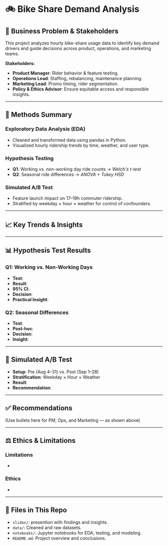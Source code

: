 # 🚲 Bike Share Demand Analysis

## 🧩 Business Problem & Stakeholders

This project analyzes hourly bike-share usage data to identify key demand drivers and guide decisions across product, operations, and marketing teams.

**Stakeholders:**
- **Product Manager**: Rider behavior & feature testing.
- **Operations Lead**: Staffing, rebalancing, maintenance planning.
- **Marketing Lead**: Promo timing, rider segmentation.
- **Policy & Ethics Advisor**: Ensure equitable access and responsible insights.

---

## 🔬 Methods Summary

### Exploratory Data Analysis (EDA)
- Cleaned and transformed data using pandas in Python.
- Visualized hourly ridership trends by time, weather, and user type.

### Hypothesis Testing
- **Q1**: Working vs. non-working day ride counts → *Welch's t-test*
- **Q2**: Seasonal ride differences → *ANOVA + Tukey HSD*

### Simulated A/B Test
- Feature launch impact on 17–19h commuter ridership.
- Stratified by weekday × hour × weather for control of confounders.

---

## 📈 Key Trends & Insights


---

## 📊 Hypothesis Test Results

### Q1: Working vs. Non-Working Days
- **Test**:   
- **Result**: 
- **95% CI**:  
- **Decision**:  
- **Practical Insight**: 

### Q2: Seasonal Differences
- **Test**: 
- **Post-hoc**: 
- **Decision**: 
- **Insight**: 
---

## 🧪 Simulated A/B Test

- **Setup**: Pre (Aug 4–31) vs. Post (Sep 1–28)
- **Stratification**: Weekday × Hour × Weather
- **Result**: 
- **Recommendation**: 

---

## ✅ Recommendations

(Use bullets here for PM, Ops, and Marketing — as shown above)

---

## ⚖️ Ethics & Limitations

### Limitations
- 

### Ethics
- 
---

## 📁 Files in This Repo
- `slides/`: presention with findings and insights.
- `data/`: Cleaned and raw datasets.
- `notebooks/`: Jupyter notebooks for EDA, testing, and modeling.
- `README.md`: Project overview and conclusions.
